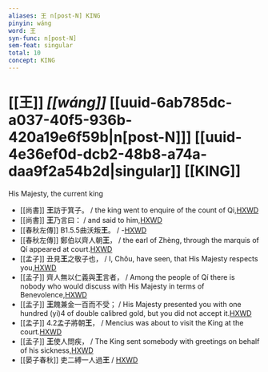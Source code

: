 ```yaml
---
aliases: 王 n[post-N] KING
pinyin: wáng
word: 王
syn-func: n[post-N]
sem-feat: singular
total: 10
concept: KING 
---
```

# [[王]] *[[wáng]]*  [[uuid-6ab785dc-a037-40f5-936b-420a19e6f59b|n[post-N]]] [[uuid-4e36ef0d-dcb2-48b8-a74a-daa9f2a54b2d|singular]] [[KING]]
His Majesty, the current king
 - [[尚書]] **王**訪于箕子。 / the king went to enquire of the count of Qi,[HXWD](https://hxwd.org/textview.html?location=KR1b0001_tls_032-2a.3)
 - [[尚書]] **王**乃言曰： / and said to him,[HXWD](https://hxwd.org/textview.html?location=KR1b0001_tls_032-2a.4)
 - [[春秋左傳]] B1.5.5曲沃叛**王**。 / -[HXWD](https://hxwd.org/textview.html?location=KR1e0001_tls_001-102a.2)
 - [[春秋左傳]] 鄭伯以齊人朝**王**， / the earl of Zhèng, through the marquis of Qí appeared at court.[HXWD](https://hxwd.org/textview.html?location=KR1e0001_tls_001-155a.3)
 - [[孟子]] 丑見**王**之敬子也， / I, Chǒu, have seen, that His Majesty respects you,[HXWD](https://hxwd.org/textview.html?location=KR1h0001_tls_004-10a.8)
 - [[孟子]] 齊人無以仁義與**王**言者， / Among the people of Qí there is nobody who would discuss with His Majesty in terms of Benevolence,[HXWD](https://hxwd.org/textview.html?location=KR1h0001_tls_004-11a.4)
 - [[孟子]] **王**餽兼金一百而不受； / His Majesty presented you with one hundred (yi)4 of double calibred gold, but you did not accept it.[HXWD](https://hxwd.org/textview.html?location=KR1h0001_tls_004-14a.4)
 - [[孟子]] 4.2孟子將朝**王**， / Mencius was about to visit the King at the court.[HXWD](https://hxwd.org/textview.html?location=KR1h0001_tls_004-2a.2)
 - [[孟子]] **王**使人問疾， / The King sent somebody with greetings on behalf of his sickness,[HXWD](https://hxwd.org/textview.html?location=KR1h0001_tls_004-6a.2)
 - [[晏子春秋]] 吏二縛一人過**王** / [HXWD](https://hxwd.org/textview.html?location=KR2g0003_tls_006-20a.24)